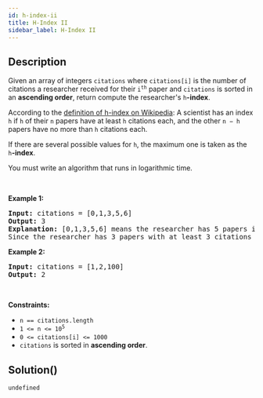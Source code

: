 ```yaml
---
id: h-index-ii
title: H-Index II
sidebar_label: H-Index II
---
```

## Description
<div class="description">
<p>Given an array of integers <code>citations</code> where <code>citations[i]</code> is the number of citations a researcher received for their <code>i<sup>th</sup></code> paper and <code>citations</code>&nbsp;is sorted in an <strong>ascending order</strong>, return compute the researcher&#39;s <code>h</code><strong>-index</strong>.</p>

<p>According to the <a href="https://en.wikipedia.org/wiki/H-index" target="_blank">definition of h-index on Wikipedia</a>: A scientist has an index <code>h</code> if <code>h</code> of their <code>n</code> papers have at least <code>h</code> citations each, and the other <code>n &minus; h</code> papers have no more than <code>h</code> citations each.</p>

<p>If there are several possible values for <code>h</code>, the maximum one is taken as the <code>h</code><strong>-index</strong>.</p>

<p>You must write an algorithm that runs in logarithmic time.</p>

<p>&nbsp;</p>
<p><strong class="example">Example 1:</strong></p>

<pre>
<strong>Input:</strong> citations = [0,1,3,5,6]
<strong>Output:</strong> 3
<strong>Explanation:</strong> [0,1,3,5,6] means the researcher has 5 papers in total and each of them had received 0, 1, 3, 5, 6 citations respectively.
Since the researcher has 3 papers with at least 3 citations each and the remaining two with no more than 3 citations each, their h-index is 3.
</pre>

<p><strong class="example">Example 2:</strong></p>

<pre>
<strong>Input:</strong> citations = [1,2,100]
<strong>Output:</strong> 2
</pre>

<p>&nbsp;</p>
<p><strong>Constraints:</strong></p>

<ul>
	<li><code>n == citations.length</code></li>
	<li><code>1 &lt;= n &lt;= 10<sup>5</sup></code></li>
	<li><code>0 &lt;= citations[i] &lt;= 1000</code></li>
	<li><code>citations</code> is sorted in <strong>ascending order</strong>.</li>
</ul>

</div>

## Solution()
```
undefined
```